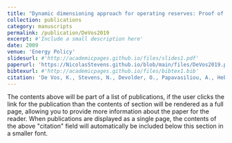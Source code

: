 ```yaml
---
title: "Dynamic dimensioning approach for operating reserves: Proof of concept in Belgium"
collection: publications
category: manuscripts
permalink: /publication/DeVos2019
excerpt: #'Include a small description here'
date: 2009
venue: 'Energy Policy'
slidesurl: #'http://academicpages.github.io/files/slides1.pdf'
paperurl: 'https://NicolasStevens.github.io/blob/main/files/DeVos2019.pdf'
bibtexurl: #'http://academicpages.github.io/files/bibtex1.bib'
citation: 'De Vos, K., Stevens, N., Devolder, O., Papavasiliou, A., Hebb, B., and Matthys-Donnadieu, J. (2019). Dynamic dimensioning approach for operating reserves: Proof of concept in Belgium. Energy Policy, 124, 272-285.'
---
```

The contents above will be part of a list of publications, if the user clicks the link for the publication than the contents of section will be rendered as a full page, allowing you to provide more information about the paper for the reader. When publications are displayed as a single page, the contents of the above "citation" field will automatically be included below this section in a smaller font.
